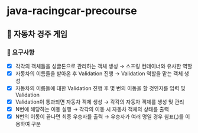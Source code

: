 # java-racingcar-precourse

## 🚗 자동차 경주 게임

### 📝 요구사항
- [x]  각각의 객체들을 싱글톤으로 관리하는 객체 생성
  → 스프링 컨테이너와 유사한 역할
- [x]  자동차의 이름들을 받아온 후 Validation 진행
  → Validation 역할을 맡는 객체 생성
- [x]  자동차의 이름들에 대한 Validation 진행 후 몇 번의 이동을 할 것인지를 입력 및 Validation
- [x]  Validation이 통과되면 자동차 객체 생성
  → 각각의 자동차 객체를 생성 및 관리
- [x]  N번에 해당하는 이동 실행
  → 각각의 이동 시 자동차 객체의 상태를 출력
- [x]  N번의 이동이 끝나면 최종 우승자를 출력
  → 우승자가 여러 명일 경우 쉼표(,)를 이용하여 구분
